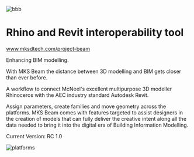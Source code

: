 ![bbb](https://user-images.githubusercontent.com/53434612/76241070-42fa3b80-622c-11ea-89e2-ff1c254f9cea.png)


# Rhino and Revit interoperability tool


www.mksdtech.com/project-beam


Enhancing BIM modelling.

With MKS Beam the distance between 3D modelling and BIM gets closer than ever before.

A workflow to connect McNeel's excellent multipurpose 3D modeller Rhinoceros with the AEC industry standard Autodesk Revit.

Assign parameters, create families and move geometry across the platforms. MKS Beam comes with features targeted to assist designers in the creation of models that can fully deliver the creative intent along all the data needed to bring it into the digital era of Building Information Modelling.

Current Version: RC 1.0

![platforms](https://user-images.githubusercontent.com/53434612/65444357-ca432680-de27-11e9-9104-d44f6198b37f.PNG)
